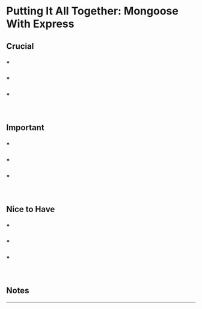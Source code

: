 # Putting It All Together: Mongoose With Express

## Crucial 

### *
### *
### *

<br>

## Important 

### *
### *
### *

<br>

## Nice to Have

### * 
### * 
### * 

<br>

## Notes

<hr>